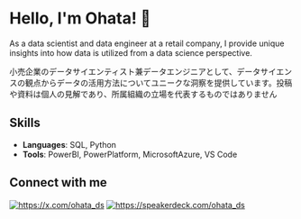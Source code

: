 # Hello, I'm Ohata! 👋

As a data scientist and data engineer at a retail company, I provide unique insights into how data is utilized from a data science perspective.

小売企業のデータサイエンティスト兼データエンジニアとして、データサイエンスの観点からデータの活用方法についてユニークな洞察を提供しています。投稿や資料は個人の見解であり、所属組織の立場を代表するものではありません
## Skills

- **Languages**: SQL, Python
- **Tools**: PowerBI, PowerPlatform, MicrosoftAzure, VS Code

## Connect with me

<p align="left">

<a href="https://x.com/ohata_ds" target="blank"><img align="center" src="https://img.icons8.com/?size=50&id=6Fsj3rv2DCmG&format=png&color=000000" alt="https://x.com/ohata_ds" /></a>
<a href="https://speakerdeck.com/ohata_ds" target="blank"><img align="center" src="https://img.icons8.com/?size=50&id=p8rBZlFjgeQ8&format=png&color=009287" alt="https://speakerdeck.com/ohata_ds" /></a>

</p>
